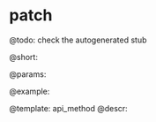 patch
=============


@todo:
	check the autogenerated stub

@short:
	

@params:





@example:

@template:	api_method
@descr:


